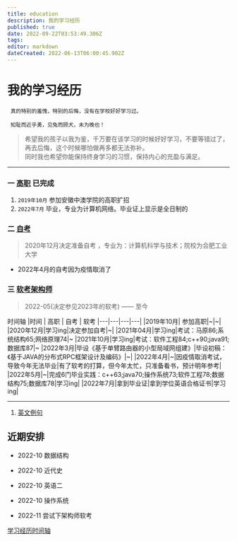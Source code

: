 ```yaml
---
title: education
description: 我的学习经历
published: true
date: 2022-09-22T03:53:49.306Z
tags: 
editor: markdown
dateCreated: 2022-06-13T06:00:45.902Z
---
```


# 我的学习经历
 
     真的特别的羞愧，特别的后悔，没有在学校好好学习过。
     
     知耻而近乎勇，见兔而顾犬，未为晚也！
     
 > 希望我的孩子以我为鉴，千万要在该学习的时候好好学习，不要等错过了，再去后悔，这个时候哪怕做再多都无法弥补。  
 > 同时我也希望你能保持终身学习的习惯，保持内心的充盈与满足。    

---
 ### 一 [高职](/education/college)  已完成  
 
   1. `2019年10月` 参加安徽中澳学院的高职扩招
   2. `2022年7月` 毕业，专业为计算机网络。毕业证上显示是全日制的
  
 ### 二 [自考](/education/self-taught)
  >  2020年12月决定准备自考 ，专业为：计算机科学与技术；院校为合肥工业大学
  - 2022年4月的自考因为疫情取消了

 ### 三 [软考架构师](/education/software-exam) 
  > 2022-05(决定参见2023年的软考) —— 至今

 
 时间轴
 |时间 | 高职 | 自考 | 软考
 |---|---|---|---|
 |2019年10月| 参加高职|~|~|
 |2020年12月|学习ing|决定参加自考|~|
 |2021年04月|学习ing|考试：马原86;系统结构65;网络原理74|~
 |2021年10月|学习ing|考试：软件工程84;c++90;java91;数据库87|~
 |2022年3月|毕设《基于单臂路由器的小型局域网组建》|毕设初稿：《基于JAVA的分布式RPC框架设计及编码》|~|
 |2022年4月|~|因疫情取消考试，导致今年无法毕业|有了软考的打算，但今年太忙，只准备看书，预计明年参考|
 |2022年5月|~|完成6门毕业实践：c++63;java70;操作系统73;软件工程78;数据结构75;数据库78|学习ing|
 |2022年7月|拿到毕业证|拿到学位英语合格证书|学习ing|
 

 ----
 
 1.  [英文例句](/education/english-sentence)
 

 ## 近期安排
 
 - 2022-10  数据结构
 - 2022-10  近代史
 - 2022-10  英语二
 - 2022-10 操作系统
 
 - 2022-11 尝试下架构师软考

[学习经历时间轴](/education/timeline)